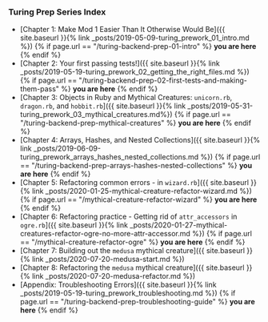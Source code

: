 ### Turing Prep Series Index

- [Chapter 1: Make Mod 1 Easier Than It Otherwise Would Be]({{ site.baseurl }}{% link _posts/2019-05-09-turing_prework_01_intro.md %}) {% if page.url == "/turing-backend-prep-01-intro" %} **you are here** {% endif %} 
- [Chapter 2: Your first passing tests!]({{ site.baseurl }}{% link _posts/2019-05-19-turing_prework_02_getting_the_right_files.md %}) {% if page.url == "/turing-backend-prep-02-first-tests-and-making-them-pass" %} **you are here** {% endif %} 
- [Chapter 3: Objects in Ruby and Mythical Creatures: `unicorn.rb`, `dragon.rb`, and `hobbit.rb`]({{ site.baseurl }}{% link _posts/2019-05-31-turing_prework_03_mythical_creatures.md%}) {% if page.url == "/turing-backend-prep-mythical-creatures" %} **you are here** {% endif %} 
- [Chapter 4: Arrays, Hashes, and Nested Collections]({{ site.baseurl }}{% link _posts/2019-06-09-turing_prework_arrays_hashes_nested_collections.md %}) {% if page.url == "/turing-backend-prep-arrays-hashes-nested-collections" %} **you are here** {% endif %} 
- [Chapter 5: Refactoring common errors - in `wizard.rb`]({{ site.baseurl }}{% link _posts/2020-01-25-mythical-creature-refactor-wizard.md %}) {% if page.url == "/mythical-creature-refactor-wizard" %} **you are here** {% endif %} 
- [Chapter 6: Refactoring practice - Getting rid of `attr_accessors` in `ogre.rb`]({{ site.baseurl }}{% link _posts/2020-01-27-mythical-creatures-refactor-ogre-no-more-attr-accessor.md %}) {% if page.url == "/mythical-creature-refactor-ogre" %} **you are here** {% endif %} 
- [Chapter 7: Building out the `medusa` mythical creature]({{ site.baseurl }}{% link _posts/2020-07-20-medusa-start.md %})
- [Chapter 8: Refactoring the `medusa` mythical creature]({{ site.baseurl }}{% link _posts/2020-07-20-medusa-refactor.md %})
- [Appendix: Troubleshooting Errors]({{ site.baseurl }}{% link _posts/2019-05-19-turing_prework_troubleshooting.md %}) {% if page.url == "/turing-backend-prep-troubleshooting-guide" %} **you are here** {% endif %} 



